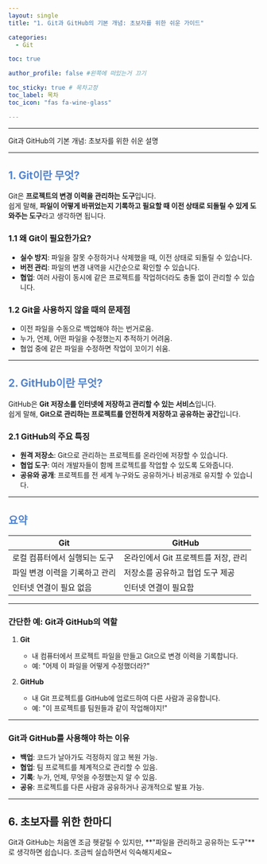 ```yaml
---
layout: single
title: "1. Git과 GitHub의 기본 개념: 초보자를 위한 쉬운 가이드"

categories:
  - Git

toc: true

author_profile: false #왼쪽에 떠있는거 끄기

toc_sticky: true # 목차고정
toc_label: 목차
toc_icon: "fas fa-wine-glass"

---
```



---

Git과 GitHub의 기본 개념: 초보자를 위한 쉬운 설명

---

## <span style="color:rgb(81, 132, 209) ;">1. Git이란 무엇?</span>

Git은 **프로젝트의 변경 이력을 관리하는 도구**입니다.  
쉽게 말해, **파일이 어떻게 바뀌었는지 기록하고 필요할 때 이전 상태로 되돌릴 수 있게 도와주는 도구**라고 생각하면 됩니다.

### 1.1 왜 Git이 필요한가요?
- **실수 방지**: 파일을 잘못 수정하거나 삭제했을 때, 이전 상태로 되돌릴 수 있습니다.
- **버전 관리**: 파일의 변경 내역을 시간순으로 확인할 수 있습니다.
- **협업**: 여러 사람이 동시에 같은 프로젝트를 작업하더라도 충돌 없이 관리할 수 있습니다.

### 1.2 Git을 사용하지 않을 때의 문제점
- 이전 파일을 수동으로 백업해야 하는 번거로움.
- 누가, 언제, 어떤 파일을 수정했는지 추적하기 어려움.
- 협업 중에 같은 파일을 수정하면 작업이 꼬이기 쉬움.

---
## <span style="color:rgb(81, 132, 209) ;">2. GitHub이란 무엇?</span>

GitHub은 **Git 저장소를 인터넷에 저장하고 관리할 수 있는 서비스**입니다.  
쉽게 말해, **Git으로 관리하는 프로젝트를 안전하게 저장하고 공유하는 공간**입니다.

### 2.1 GitHub의 주요 특징
- **원격 저장소**: Git으로 관리하는 프로젝트를 온라인에 저장할 수 있습니다.
- **협업 도구**: 여러 개발자들이 함께 프로젝트를 작업할 수 있도록 도와줍니다.
- **공유와 공개**: 프로젝트를 전 세계 누구와도 공유하거나 비공개로 유지할 수 있습니다.

---

## <span style="color:rgb(81, 132, 209) ;">요약</span>

| **Git**                  | **GitHub**                  |
|--------------------------|-----------------------------|
| 로컬 컴퓨터에서 실행되는 도구 | 온라인에서 Git 프로젝트를 저장, 관리 |
| 파일 변경 이력을 기록하고 관리 | 저장소를 공유하고 협업 도구 제공     |
| 인터넷 연결이 필요 없음      | 인터넷 연결이 필요함             |

---

### 간단한 예: Git과 GitHub의 역할
1. **Git**  
   - 내 컴퓨터에서 프로젝트 파일을 만들고 Git으로 변경 이력을 기록합니다.
   - 예: "어제 이 파일을 어떻게 수정했더라?"

2. **GitHub**  
   - 내 Git 프로젝트를 GitHub에 업로드하여 다른 사람과 공유합니다.
   - 예: "이 프로젝트를 팀원들과 같이 작업해야지!"

---

### Git과 GitHub를 사용해야 하는 이유
- **백업**: 코드가 날아가도 걱정하지 않고 복원 가능.
- **협업**: 팀 프로젝트를 체계적으로 관리할 수 있음.
- **기록**: 누가, 언제, 무엇을 수정했는지 알 수 있음.
- **공유**: 프로젝트를 다른 사람과 공유하거나 공개적으로 발표 가능.

---

## 6. 초보자를 위한 한마디
Git과 GitHub는 처음엔 조금 헷갈릴 수 있지만, **"파일을 관리하고 공유하는 도구"**로 생각하면 쉽습니다.  조금씩 실습하면서 익숙해지세요~